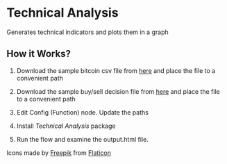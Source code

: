 
# Technical Analysis
Generates technical indicators and plots them in a graph

## How it Works?
1. Download the sample bitcoin csv file from [here](https://github.com/robomotionio/robomotion-templates/raw/master/files/bitcoin_data.csv) and place the file to a convenient path
 
2. Download the sample buy/sell decision file from [here](https://github.com/robomotionio/robomotion-templates/raw/master/files/buy_sell_decision.csv) and place the file to a convenient path

2. Edit Config (Function) node. Update the paths

3. Install *Technical Analysis* package

4. Run the flow and examine the output.html file.



Icons made by [Freepik](https://www.freepik.com) from [Flaticon](https://www.freepik.com/vectors/background/)

